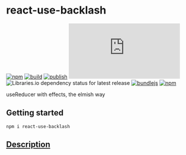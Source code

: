 # react-use-backlash

[![npm](https://img.shields.io/npm/v/react-use-backlash)](https://npm.im/react-use-backlash)
[![build](https://github.com/iyegoroff/react-use-backlash/workflows/build/badge.svg)](https://github.com/iyegoroff/react-use-backlash/actions/workflows/build.yml)
[![publish](https://github.com/iyegoroff/react-use-backlash/workflows/publish/badge.svg)](https://github.com/iyegoroff/react-use-backlash/actions/workflows/publish.yml)
[![Type Coverage](https://img.shields.io/badge/dynamic/json.svg?label=type-coverage&prefix=%E2%89%A5&suffix=%&query=$.typeCoverage.atLeast&uri=https%3A%2F%2Fraw.githubusercontent.com%2Fiyegoroff%2Freact-use-backlash%2Fmain%2Fpackage.json)](https://github.com/plantain-00/type-coverage)
![Libraries.io dependency status for latest release](https://img.shields.io/librariesio/release/npm/react-use-backlash/0.0.29)
[![bundlejs](https://deno.bundlejs.com/?q=react-use-backlash@0.0.29,react-use-backlash@0.0.29&treeshake=[*],[{+default+}]&badge=)](https://bundlejs.com/?q=react-use-backlash)
[![npm](https://img.shields.io/npm/l/react-use-backlash.svg?t=1495378566926)](https://www.npmjs.com/package/react-use-backlash)

useReducer with effects, the elmish way

## Getting started

```
npm i react-use-backlash
```

## [Description](https://github.com/iyegoroff/use-backlash)
